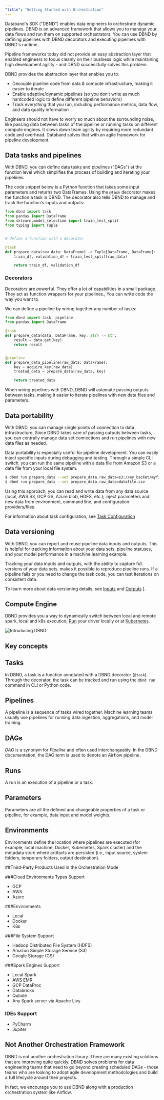 ```yaml
---
"title": "Getting Started with Orchestration"
---
```

Databand's SDK ("DBND") enables data engineers to orchestrate dynamic pipelines. DBND is an advanced framework that allows you to manage your data flows and run them on supported orchestrators. You can use DBND by defining pipelines with DBND decorators and executing pipelines with DBND's runtime.

Pipeline frameworks today did not provide an easy abstraction layer that enabled engineers to focus cleanly on their business logic while maintaining high development agility - and DBND successfully solves this problem.

DBND provides the abstraction layer that enables you to:
* Decouple pipeline code from data & compute infrastructure, making it easier to iterate
* Enable adaptive/dynamic pipelines (so you don’t write as much hardcoded logic to define different pipeline behaviors)
* Track everything that you run, including performance metrics, data flow, and data quality information

Engineers should not have to worry so much about the surrounding noise, like passing data between tasks of the pipeline or running tasks on different compute engines. It slows down team agility by requiring more redundant code and overhead. Databand solves that with an agile framework for pipeline development.

## Data tasks and pipelines

With DBND, you can define data tasks and pipelines ("DAGs") at the function level which simplifies the process of building and iterating your pipelines.

The code snippet below is a Python function that takes some input parameters and returns two DataFrames. Using the `@task` decorator makes the function a task in DBND. The decorator also tells DBND to manage and track the function's inputs and outputs:

```python
from dbnd import task
from pandas import DataFrame
from sklearn.model_selection import train_test_split
from typing import Tuple


# define a function with a decorator

@task
def prepare_data(raw_data: DataFrame) -> Tuple[DataFrame, DataFrame]:
    train_df, validation_df = train_test_split(raw_data)

    return train_df, validation_df
```

### Decorators
Decorators are powerful. They offer a lot of capabilities in a small package. They act as function wrappers for your pipelines., You can write code the way you want to.

We can define a pipeline by wiring together any number of tasks:

<!-- noqa -->
```python
from dbnd import task, pipeline
from pandas import DataFrame

@task
def prepare_data(data: DataFrame, key: str) -> str:
    result = data.get(key)
    return result


@pipeline
def prepare_data_pipeline(raw_data: DataFrame):
    key = acquire_key(raw_data)
    treated_data = prepare_data(raw_data, key)

    return treated_data
```

When wiring pipelines with DBND, DBND will automate passing outputs between tasks, making it easier to iterate pipelines with new data files and parameters.

## Data portability

With DBND, you can manage single points of connection to data infrastructure. Since DBND takes care of passing outputs between tasks, you can centrally manage data set connections and run pipelines with new data files as needed.

Data portability is especially useful for pipeline development. You can easily inject specific inputs during debugging and testing. Through a simple CLI switch, you can run the same pipeline with a data file from Amazon S3 or a data file from your local file system.

```bash
$ dbnd run prepare_data --set prepare_data.raw_data=s3://my_backet/myfile.json
$ dbnd run prepare_data --set prepare_data.raw_data=datafile.csv
```

Using this approach, you can read and write data from any data source (local, AWS S3, GCP GS, Azure blob, HDFS, etc.); inject parameters and new data from environment, command line, and configuration providers/files.

For information about task configuration, see [Task Configuration](doc:object-configuration)

## Data versioning

With DBND, you can report and reuse pipeline data inputs and outputs. This is helpful for tracking information about your data sets, pipeline statuses, and your model performance in a machine learning example.

Tracking your data inputs and outputs, with the ability to capture full versions of your data sets, makes it possible to reproduce pipeline runs. If a pipeline fails or you need to change the task code, you can test iterations on consistent data.

To learn more about data versioning details, see [Inputs](doc:inputs) and [Outputs](doc:outputs) ].

## Compute Engine
DBND provides you a way to dynamically switch between local and remote spark, local and k8s execution, [Run](doc:running-pipelines) your driver locally or at [Kubernetes](doc:kubernetes-cluster).


![Introducing DBND](https://files.readme.io/7fc0a4e-Introducing_DBND.png)





## Key concepts

## Tasks

In DBND, a task is a function annotated with a DBND decorator (`@task`). Through the decorator, the task can be tracked and run using the `dbnd run` command in CLI or Python code.

## Pipelines

A pipeline is a sequence of tasks wired together. Machine learning teams usually use pipelines for running data ingestion, aggregations, and model training.

## DAGs

*DAG* is a synonym for *Pipeline* and often used interchangeably. In the DBND documentation, the DAG term is used to denote an Airflow pipeline.

## Runs

A run is an execution of a pipeline or a task.

## Parameters

Parameters are all the defined and changeable properties of a task or pipeline, for example, data input and model weights.

## Environments

Environments define the location where pipelines are executed (for example, local machine, Docker, Kubernetes, Spark cluster) and the metadata store where artifacts are persisted (i.e., input source, system folders, temporary folders, output destination).

##Third-Party Products Used in the Orchestration Mode

###Cloud Environments Types Support
  * GCP
  * AWS
  * Azure

###Environments
 * Local
 * Docker
 * K8s

###File System Support
  * Hadoop Distributed File System (HDFS)
  * Amazon Simple Storage Service (S3)
  * Google Storage (GS)

###Spark Engines Support
* Local Spark
* AWS EMR
* GCP DataProc
* Databricks
* Qubole
* Any Spark server via Apache Livy

### IDEs Support
  * PyCharm
  * Jupiter


## Not Another Orchestration Framework
DBND is not another orchestration library. There are many existing solutions that are improving quite quickly. DBND solves problems for data engineering teams that need to go beyond creating scheduled DAGs - those teams who are looking to adopt agile development methodologies and build a full lifecycle around their projects.

In fact, we encourage you to use DBND along with a production orchestration system like Airflow.